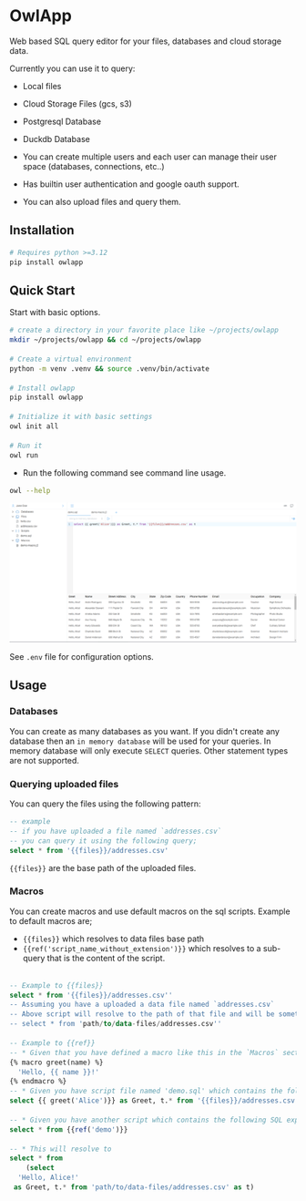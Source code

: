# OwlApp

Web based SQL query editor for your files, databases and cloud storage data.

Currently you can use it to query:
- Local files
- Cloud Storage Files (gcs, s3)
- Postgresql Database
- Duckdb Database

- You can create multiple users and each user can manage their user space (databases, connections, etc..)
- Has builtin user authentication and google oauth support.

- You can also upload files and query them.

## Installation

```sh
# Requires python >=3.12
pip install owlapp
```

## Quick Start

Start with basic options.

```sh
# create a directory in your favorite place like ~/projects/owlapp
mkdir ~/projects/owlapp && cd ~/projects/owlapp

# Create a virtual environment
python -m venv .venv && source .venv/bin/activate

# Install owlapp
pip install owlapp

# Initialize it with basic settings
owl init all

# Run it
owl run
```

- Run the following command see command line usage.

```sh
owl --help
```

![Example 2](./doc/static/img/exmaples/example.png)


See `.env` file for configuration options.

## Usage

### Databases

You can create as many databases as you want. If you didn't create any database then
an `in memory database` will be used for your queries. In memory database will only execute
`SELECT` queries. Other statement types are not supported.

### Querying uploaded files

You can query the files using the following pattern:
```sql
-- example
-- if you have uploaded a file named `addresses.csv`
-- you can query it using the following query;
select * from '{{files}}/addresses.csv'
```
`{{files}}` are the base path of the uploaded files.

### Macros

You can create macros and use default macros on the sql scripts. Example to default macros are;

- `{{files}}` which resolves to data files base path
- `{{ref('script_name_without_extension')}}` which resolves to a sub-query that is the content of the script.

```sql

-- Example to {{files}}
select * from '{{files}}/addresses.csv''
-- Assuming you have a uploaded a data file named `addresses.csv`
-- Above script will resolve to the path of that file and will be something like;
-- select * from 'path/to/data-files/addresses.csv''

-- Example to {{ref}}
-- * Given that you have defined a macro like this in the `Macros` section in any file.:
{% macro greet(name) %}
  'Hello, {{ name }}!'
{% endmacro %}
-- * Given you have script file named 'demo.sql' which contains the following.
select {{ greet('Alice')}} as Greet, t.* from '{{files}}/addresses.csv' as t

-- * Given you have another script which contains the following SQL expression.
select * from {{ref('demo')}}

-- * This will resolve to
select * from
    (select
  'Hello, Alice!'
 as Greet, t.* from 'path/to/data-files/addresses.csv' as t)
```



